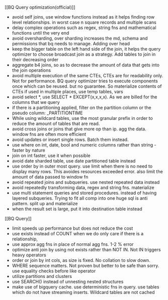 [[BQ Query optimization(official)]]
- avoid self joins, use window functions instead as it helps finding row level relationships. in worst case n square records and multiple scans
- delay complex operations such as regex, string fns and mathematical functions until the very end
- avoid oversharding, over sharding increases the md, schema and permissions that bq needs to manage. Adding over head
- keep the bigger table on the left hand side of the join, it helps the query optimizer to choose broadcast join as a strategy. Add tables to join in their decreasing order
- aggregate b4 joins, so as to decrease the amount of data that gets into the join operations
- avoid multiple execution of the same CTEs, CTEs are for readability only. Not for performance. BQ query optimizer tries to execute components once which can be reused. but no guarantee. So materialize contents of CTEs if used in multiple places, use temp tables, vars
- avoid select \*, use SELECT \* EXCEPT(x,x,x,x). As we are billed for the columns that we query
- if there is a partitioning applied, filter on the partition column or the pseudo column: \_PARTITIONTIME
- While using wildcard tables, use the most granular prefix in order to reduce the amount of tables that are read.
- avoid cross joins or joins that give more op than ip. agg the data. window fns are often more efficient
- avoid updates or insert single rows. Batch them instead.
- use where on int, date, bool and numeric columns rather than string - faster by nature
- join on int faster, use it when possible
- avoid date sharded table, use date partitioned table instead
- use order by in outer most query. use limit when there is no need to display many rows. This avoides resources exceeded error. also limit the amount of data passed to window fn
- avoid repeated joins and subqueries. use nested repeated data instead
- avoid repeatedly transforming data, regex and string fns. materialize
- use multi statement queries and stored procedures. instead of having layered subqueries. Trying to fit all comp into one huge sql is anti pattern. split up and materialize
- when the result set is large, put it into destination table instead

[[BQ Query]]
- limit speeds up performance but does not reduce the cost
- use exists instead of COUNT when we do only care if there is a relationship,
- use approx agg fns in place of normal agg fns. 1-2 % error
- optimize anti join by using not exists rather than NOT IN. Not IN triggers heavy operators
- order or join by int cols, as size is fixed. No collation to slow down.
- WHERE sequence matters. Not proven but better to be safe than sorry. use equality checks before like operator
- utilize partitions and clusters
- use SEARCH() instead of unnesting nested structures
- make use of bigquery cache. use deterministic fns in query. use tables which do not have streaming inserts. Wildcard tables are not cached